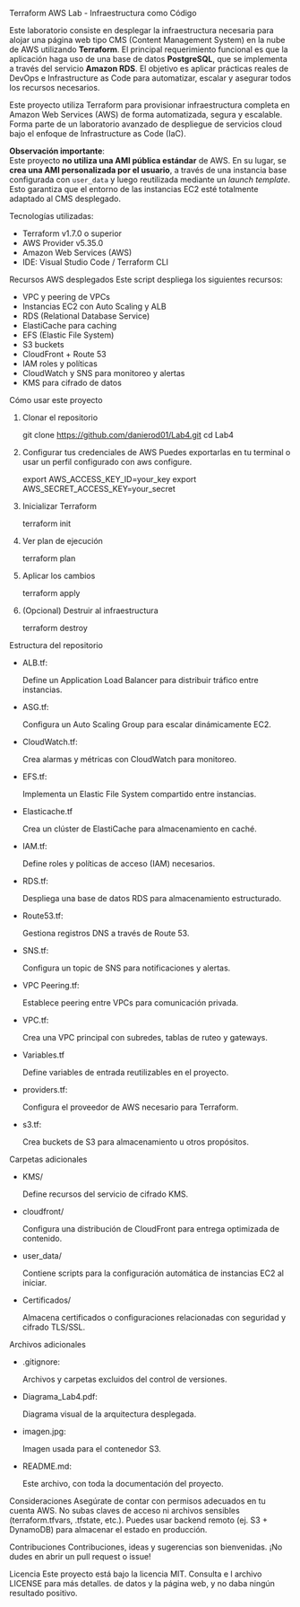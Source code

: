 Terraform AWS Lab - Infraestructura como Código

Este laboratorio consiste en desplegar la infraestructura necesaria para alojar una página web tipo CMS (Content Management System) en la nube de AWS utilizando **Terraform**. El principal requerimiento funcional es que la aplicación haga uso de una base de datos **PostgreSQL**, que se implementa a través del servicio **Amazon RDS**. El objetivo es aplicar prácticas reales de DevOps e Infrastructure as Code para automatizar, escalar y asegurar todos los recursos necesarios.

Este proyecto utiliza Terraform para provisionar infraestructura completa en Amazon Web Services (AWS) de forma automatizada, segura y escalable. Forma parte de un laboratorio avanzado de despliegue de servicios cloud bajo el enfoque de Infrastructure as Code (IaC).

**Observación importante**:  
Este proyecto **no utiliza una AMI pública estándar** de AWS. En su lugar, se **crea una AMI personalizada por el usuario**, a través de una instancia base configurada con `user_data` y luego reutilizada mediante un *launch template*. Esto garantiza que el entorno de las instancias EC2 esté totalmente adaptado al CMS desplegado.

Tecnologías utilizadas:
- Terraform v1.7.0 o superior
- AWS Provider v5.35.0
- Amazon Web Services (AWS)
- IDE: Visual Studio Code / Terraform CLI


Recursos AWS desplegados
Este script despliega los siguientes recursos:
-	VPC y peering de VPCs
-	Instancias EC2 con Auto Scaling y ALB
-	RDS (Relational Database Service)
-	ElastiCache para caching
-	EFS (Elastic File System)
-	S3 buckets
-	CloudFront + Route 53
-	IAM roles y políticas
-	CloudWatch y SNS para monitoreo y alertas
-	KMS para cifrado de datos


Cómo usar este proyecto
1.	Clonar el repositorio

	git clone https://github.com/danierod01/Lab4.git
	cd Lab4

2.	Configurar tus credenciales de AWS
Puedes exportarlas en tu terminal o usar un perfil configurado con aws configure.

	export AWS_ACCESS_KEY_ID=your_key
	export AWS_SECRET_ACCESS_KEY=your_secret

3.	Inicializar Terraform

	terraform init

4.	Ver plan de ejecución

	terraform plan

5.	Aplicar los cambios

	terraform apply

6.	(Opcional) Destruir al infraestructura

	terraform destroy



Estructura del repositorio


- ALB.tf: 

	Define un Application Load Balancer para distribuir tráfico entre instancias.

- ASG.tf:

	Configura un Auto Scaling Group para escalar dinámicamente EC2.

- CloudWatch.tf:

	Crea alarmas y métricas con CloudWatch para monitoreo.

- EFS.tf:

	Implementa un Elastic File System compartido entre instancias.

- Elasticache.tf

	Crea un clúster de ElastiCache para almacenamiento en caché.

- IAM.tf:

	Define roles y políticas de acceso (IAM) necesarios.

- RDS.tf:

	Despliega una base de datos RDS para almacenamiento estructurado.

- Route53.tf:

	Gestiona registros DNS a través de Route 53.

- SNS.tf:

	Configura un topic de SNS para notificaciones y alertas.

- VPC Peering.tf:

	Establece peering entre VPCs para comunicación privada.

- VPC.tf:

	Crea una VPC principal con subredes, tablas de ruteo y gateways.

- Variables.tf

	Define variables de entrada reutilizables en el proyecto.

- providers.tf:

	Configura el proveedor de AWS necesario para Terraform.

- s3.tf:

	Crea buckets de S3 para almacenamiento u otros propósitos.



Carpetas adicionales

- KMS/

  	Define recursos del servicio de cifrado KMS.
  
- cloudfront/

  	Configura una distribución de CloudFront para entrega optimizada de contenido.
  
- user_data/

  	Contiene scripts para la configuración automática de instancias EC2 al iniciar.
  
- Certificados/

  	Almacena certificados o configuraciones relacionadas con seguridad y cifrado TLS/SSL.

  

Archivos adicionales

- .gitignore:

  	Archivos y carpetas excluidos del control de versiones.
  
- Diagrama_Lab4.pdf:

  	Diagrama visual de la arquitectura desplegada.
  
- imagen.jpg:

  	Imagen usada para el contenedor S3.
  
- README.md:

  	Este archivo, con toda la documentación del proyecto.

Consideraciones
Asegúrate de contar con permisos adecuados en tu cuenta AWS.
No subas claves de acceso ni archivos sensibles (terraform.tfvars, .tfstate, etc.).
Puedes usar backend remoto (ej. S3 + DynamoDB) para almacenar el estado en producción.
	
Contribuciones
Contribuciones, ideas y sugerencias son bienvenidas. ¡No dudes en abrir un pull request o issue!

Licencia
Este proyecto está bajo la licencia MIT. Consulta e	l archivo LICENSE para más detalles.
de datos y la página web, y no daba ningún resultado positivo.



